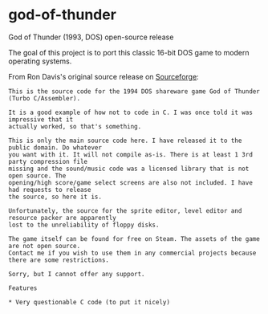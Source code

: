 # god-of-thunder
God of Thunder (1993, DOS) open-source release

The goal of this project is to port this classic 16-bit DOS game to modern operating systems.

From Ron Davis's original source release on [Sourceforge](https://sourceforge.net/projects/god-of-thunder-1994-dos-game/):

```
This is the source code for the 1994 DOS shareware game God of Thunder (Turbo C/Assembler).

It is a good example of how not to code in C. I was once told it was impressive that it
actually worked, so that's something.

This is only the main source code here. I have released it to the public domain. Do whatever
you want with it. It will not compile as-is. There is at least 1 3rd party compression file
missing and the sound/music code was a licensed library that is not open source. The
opening/high score/game select screens are also not included. I have had requests to release
the source, so here it is.

Unfortunately, the source for the sprite editor, level editor and resource packer are apparently
lost to the unreliability of floppy disks.

The game itself can be found for free on Steam. The assets of the game are not open source.
Contact me if you wish to use them in any commercial projects because there are some restrictions.

Sorry, but I cannot offer any support.

Features

* Very questionable C code (to put it nicely)
```
